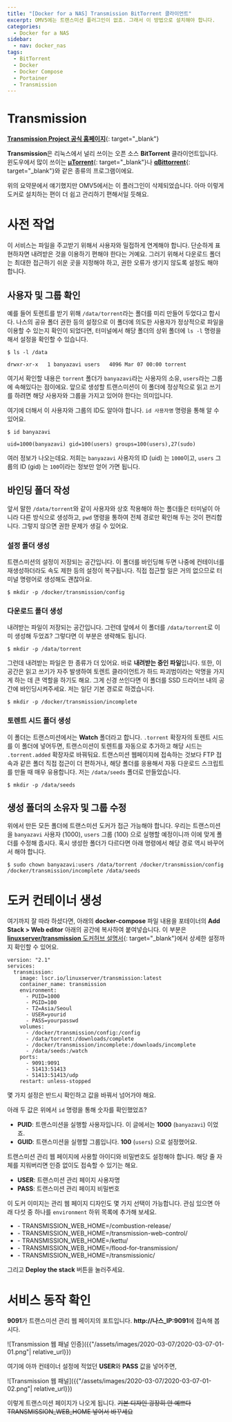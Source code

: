 ```yaml
---
title: "[Docker for a NAS] Transmission BitTorrent 클라이언트"
excerpt: OMV5에는 트랜스미션 플러그인이 없죠. 그래서 이 방법으로 설치해야 합니다.
categories:
  - Docker for a NAS
sidebar:
  - nav: docker_nas
tags:
  - BitTorrent
  - Docker
  - Docker Compose
  - Portainer
  - Transmission
---
```


# Transmission

[**Transmission Project 공식 홈페이지**](https://transmissionbt.com/){: target="_blank"}

**Transmission**은 리눅스에서 널리 쓰이는 오픈 소스 **BitTorrent** 클라이언트입니다. 윈도우에서 많이 쓰이는 [**µTorrent**](https://www.utorrent.com/){: target="_blank"}나 [**qBittorrent**](https://www.qbittorrent.org/){: target="_blank"}와 같은 종류의 프로그램이에요.

위의 요약문에서 얘기했지만 OMV5에서는 이 플러그인이 삭제되었습니다. 아마 이렇게 도커로 설치하는 편이 더 쉽고 관리하기 편해서일 듯해요.

# 사전 작업

이 서비스는 파일을 주고받기 위해서 사용자와 밀접하게 연계해야 합니다. 단순하게 표현하자면 내려받은 것을 이용하기 편해야 한다는 거예요. 그러기 위해서 다운로드 폴더는 최대한 접근하기 쉬운 곳을 지정해야 하고, 권한 오류가 생기지 않도록 설정도 해야 합니다.

## 사용자 및 그룹 확인

예를 들어 토렌트를 받기 위해 `/data/torrent`라는 폴더를 미리 만들어 두었다고 합시다. 나스의 공유 폴더 권한 등의 설정으로 이 폴더에 의도한 사용자가 정상적으로 파일을 이용할 수 있는지 확인이 되었다면, 터미널에서 해당 폴더의 상위 폴더에 `ls -l` 명령을 해서 설정을 확인할 수 있습니다.

```
$ ls -l /data

drwxr-xr-x   1 banyazavi users   4096 Mar 07 00:00 torrent
```

여기서 확인할 내용은 `torrent` 폴더가 `banyazavi`라는 사용자의 소유, `users`라는 그룹에 속해있다는 점이에요. 앞으로 생성할 트랜스미션이 이 폴더에 정상적으로 읽고 쓰기를 하려면 해당 사용자와 그룹을 가지고 있어야 한다는 의미입니다.

여기에 더해서 이 사용자와 그룹의 ID도 알아야 합니다. `id 사용자명` 명령을 통해 알 수 있어요.

```
$ id banyazavi

uid=1000(banyazavi) gid=100(users) groups=100(users),27(sudo)
```

여러 정보가 나오는데요. 저희는 `banyazavi` 사용자의 ID (uid) 는 `1000`이고, `users` 그룹의 ID (gid) 는 `100`이라는 정보만 얻어 가면 됩니다.

## 바인딩 폴더 작성

앞서 말한 `/data/torrent`와 같이 사용자와 상호 작용해야 하는 폴더들은 터미널이 아니라 다른 방식으로 생성하고, `pwd` 명령을 통하여 전체 경로만 확인해 두는 것이 편리합니다. 그렇지 않으면 권한 문제가 생길 수 있어요.

### 설정 폴더 생성

트랜스미션의 설정이 저장되는 공간입니다. 이 폴더를 바인딩해 두면 나중에 컨테이너를 재생성하더라도 속도 제한 등의 설정이 복구됩니다. 직접 접근할 일은 거의 없으므로 터미널 명령어로 생성해도 괜찮아요.

```
$ mkdir -p /docker/transmission/config
```

### 다운로드 폴더 생성

내려받는 파일이 저장되는 공간입니다. 그런데 앞에서 이 폴더를 `/data/torrent`로 이미 생성해 두었죠? 그렇다면 이 부분은 생략해도 됩니다.

```
$ mkdir -p /data/torrent
```

그런데 내려받는 파일은 한 종류가 더 있어요. 바로 **내려받는 중인 파일**입니다. 또한, 이 공간은 읽고 쓰기가 자주 발생하여 토렌트 클라이언트가 하드 파괴범이라는 악명을 가지게 하는 데 큰 역할을 하기도 해요. 그게 신경 쓰인다면 이 폴더를 SSD 드라이브 내의 공간에 바인딩시켜주세요. 저는 일단 기본 경로로 하겠습니다.

```
$ mkdir -p /docker/transmission/incomplete
```

### 토렌트 시드 폴더 생성

이 폴더는 트랜스미션에서는 **Watch** 폴더라고 합니다. `.torrent` 확장자의 토렌트 시드를 이 폴더에 넣어두면, 트랜스미션이 토렌트를 자동으로 추가하고 해당 시드는 `.torrent.added` 확장자로 바꿔둬요. 트랜스미션 웹페이지에 접속하는 것보다 FTP 접속과 같은 폴더 직접 접근이 더 편하거나, 해당 폴더를 응용해서 자동 다운로드 스크립트를 만들 때 매우 유용합니다. 저는 `/data/seeds` 폴더로 만들었습니다.

```
$ mkdir -p /data/seeds
```

## 생성 폴더의 소유자 및 그룹 수정

위에서 만든 모든 폴더에 트랜스미션 도커가 접근 가능해야 합니다. 우리는 트랜스미션을 `banyazavi` 사용자 (1000), `users` 그룹 (100) 으로 실행할 예정이니까 이에 맞게 폴더를 수정해 줍시다. 혹시 생성한 폴더가 다르다면 아래 명령에서 해당 경로 역시 바꾸어서 해야 합니다.

```
$ sudo chown banyazavi:users /data/torrent /docker/transmission/config /docker/transmission/incomplete /data/seeds
```

# 도커 컨테이너 생성

여기까지 잘 따라 하셨다면, 아래의 **docker-compose** 파일 내용을 포테이너의 **Add Stack > Web editor** 아래의 공간에 복사하여 붙여넣습니다. 이 부분은 [**linuxserver/transmission** 도커허브 설명서](https://hub.docker.com/r/linuxserver/transmission){: target="_blank"}에서 상세한 설정까지 확인할 수 있어요.

```
version: "2.1"
services:
  transmission:
    image: lscr.io/linuxserver/transmission:latest
    container_name: transmission
    environment:
      - PUID=1000
      - PGID=100
      - TZ=Asia/Seoul
      - USER=yourid
      - PASS=yourpasswd
    volumes:
      - /docker/transmission/config:/config
      - /data/torrent:/downloads/complete
      - /docker/transmission/incomplete:/downloads/incomplete
      - /data/seeds:/watch
    ports:
      - 9091:9091
      - 51413:51413
      - 51413:51413/udp
    restart: unless-stopped
```

몇 가지 설정은 반드시 확인하고 값을 바꿔서 넘어가야 해요.

아래 두 값은 위에서 `id` 명령을 통해 숫자를 확인했었죠?

- **PUID**: 트랜스미션을 실행할 사용자입니다. 이 글에서는 **1000** (`banyazavi`) 이었죠.
- **GUID**: 트랜스미션을 실행할 그룹입니다. **100** (`users`) 으로 설정했어요.

트랜스미션 관리 웹 페이지에 사용할 아이디와 비밀번호도 설정해야 합니다. 해당 줄 자체를 지워버리면 인증 없이도 접속할 수 있기는 해요.

- **USER**: 트랜스미션 관리 페이지 사용자명
- **PASS**: 트랜스미션 관리 페이지 비밀번호

이 도커 이미지는 관리 웹 페이지 디자인도 몇 가지 선택이 가능합니다. 관심 있으면 아래 다섯 중 하나를 `environment` 하위 목록에 추가해 보세요.

- \- TRANSMISSION_WEB_HOME=/combustion-release/
- \- TRANSMISSION_WEB_HOME=/transmission-web-control/
- \- TRANSMISSION_WEB_HOME=/kettu/
- \- TRANSMISSION_WEB_HOME=/flood-for-transmission/
- \- TRANSMISSION_WEB_HOME=/transmissionic/

그리고 **Deploy the stack** 버튼을 눌러주세요.

# 서비스 동작 확인

**9091**가 트랜스미션 관리 웹 페이지의 포트입니다. **http://나스_IP:9091**에 접속해 봅시다.

![Transmission 웹 패널 인증]({{"/assets/images/2020-03-07/2020-03-07-01-01.png"| relative_url}})

여기에 아까 컨테이너 설정에 적었던 **USER**와 **PASS** 값을 넣어주면,

![Transmission 웹 패널]({{"/assets/images/2020-03-07/2020-03-07-01-02.png"| relative_url}})

이렇게 트랜스미션 페이지가 나오게 됩니다. ~~기본 디자인 굉장히 안 예쁘다~~ ~~TRANSMISSION_WEB_HOME 넣어서 바꾸세요~~
